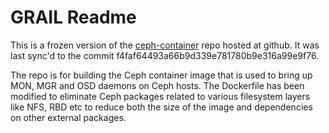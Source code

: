 GRAIL Readme
================

This is a frozen version of the [ceph-container](https://github.com/ceph/ceph-container) repo hosted at github. It was last sync'd to the commit f4faf64493a66b9d339e781780b9e316a99e9f76.

The repo is for building the Ceph container image that is used to bring up MON, MGR and OSD daemons on Ceph hosts. The Dockerfile has been modified to eliminate Ceph packages related to various filesystem layers like NFS, RBD etc to reduce both the size of the image and dependencies on other external packages.
